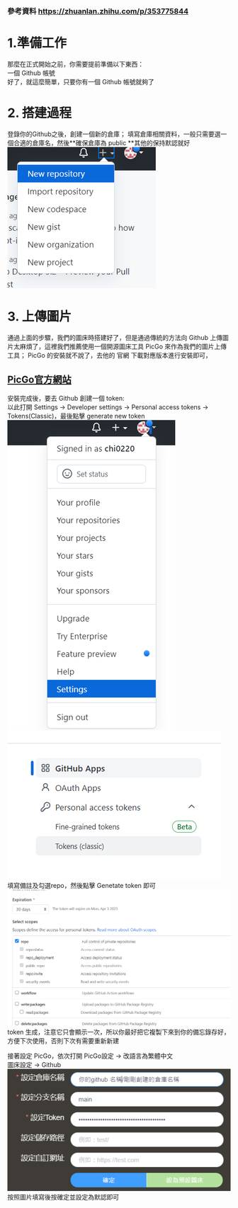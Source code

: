 ### 參考資料 https://zhuanlan.zhihu.com/p/353775844  
# 1.準備工作
那麼在正式開始之前，你需要提前準備以下東西：  
一個 Github 帳號  
好了，就這麼簡單，只要你有一個 Github 帳號就夠了  

# 2. 搭建過程
登錄你的Github之後，創建一個新的倉庫；
填寫倉庫相關資料，一般只需要選一個合適的倉庫名，然後**確保倉庫為 public **其他的保持默認就好   
![new repository](https://raw.githubusercontent.com/chi0220/Image-Space/main/20230304120511.png)

# 3. 上傳圖片
通過上面的步驟，我們的圖床時搭建好了，但是通過傳統的方法向 Github 上傳圖片太麻煩了，這裡我們推薦使用一個開源圖床工具 PicGo 來作為我們的圖片上傳工具；
PicGo 的安裝就不說了，去他的 官網 下載對應版本進行安裝即可，
## [PicGo官方網站](https://picgo.github.io/PicGo-Doc/zh/guide/)
安裝完成後，要去 Github 創建一個 token:  
以此打開 Settings -> Developer settings -> Personal access tokens -> Tokens(Classic)，最後點擊 generate new token  
![setting](https://raw.githubusercontent.com/chi0220/Image-Space/main/20230304120802.png)  
![tokenclassic](https://raw.githubusercontent.com/chi0220/Image-Space/main/20230304120901.png)  
填寫備註及勾選repo，然後點擊 Genetate token 即可
![repo](https://raw.githubusercontent.com/chi0220/Image-Space/main/20230304121115.png)  
token 生成，注意它只會顯示一次，所以你最好把它複製下來到你的備忘錄存好，方便下次使用，否則下次有需要重新新建  

接著設定 PicGo，依次打開 PicGo設定 -> 改語言為繁體中文  
圖床設定 -> Github
![github setting](https://raw.githubusercontent.com/chi0220/Image-Space/main/20230304121513.png)  
按照圖片填寫後按確定並設定為默認即可  

